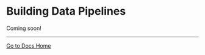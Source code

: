 # Building Data Pipelines

Coming soon!

---
[Go to Docs Home](https://github.com/iexcloud/docs/blob/main/README.md)